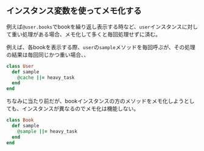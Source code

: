 ## インスタンス変数を使ってメモ化する

例えば`@user.books`でbookを繰り返し表示する時など、`user`インスタンスに対して重い処理がある場合、メモ化して多くと毎回処理せずに済む。


例えば、各bookを表示する際、`user`の`sample`メソッドを毎回呼ぶが、その処理の結果は毎回同じかつ重い場合、、

```ruby
class User
  def sample
    @cache ||= heavy_task
  end
end
```

ちなみに当たり前だが、bookインスタンスの方のメソッドをメモ化しようとしても、インスタンスが異なるのでメモ化は機能しない。

```ruby
class Book
  def sample
    @sample ||= heavy_task
  end
end
```
